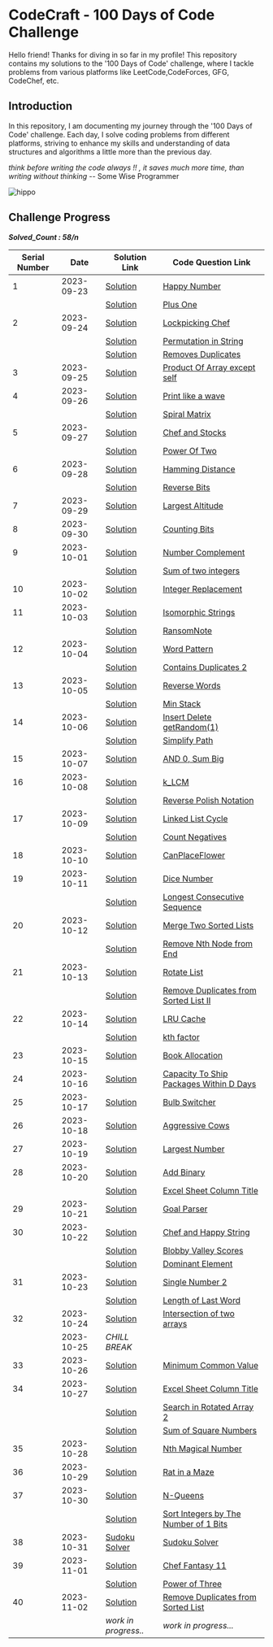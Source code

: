 


# CodeCraft - 100 Days of Code Challenge

Hello friend! Thanks for diving in so far in my profile! This repository contains my solutions to the '100 Days of Code' challenge, where I tackle problems from various platforms like LeetCode,CodeForces, GFG, CodeChef, etc.



## Introduction

In this repository, I am documenting my journey through the '100 Days of Code' challenge. Each day, I solve coding problems from different platforms, striving to enhance my skills and understanding of data structures and algorithms a little more than the previous day.

*think before writing the code always !! , it saves much more time, than writing without thinking* -- Some Wise Programmer


![hippo](https://media.giphy.com/media/v1.Y2lkPTc5MGI3NjExMjRrb3RxaTQ3b2p2b3N4bHoyNGhkd3dhcW0xaWViNm1wNDVneG51cSZlcD12MV9pbnRlcm5hbF9naWZfYnlfaWQmY3Q9Zw/2IudUHdI075HL02Pkk/giphy.gif)


## Challenge Progress

**_Solved_Count : 58/n_**

| Serial Number | Date       | Solution Link                                             | Code Question Link                                       |
|---------------|------------|-----------------------------------------------------------|-----------------------------------------------------------|
| 1             | 2023-09-23 | [Solution ](https://github.com/atharv1707/CodeCraft-100DaysOfCode/blob/main/Happy_number)                       | [Happy Number](https://leetcode.com/problems/happy-number/description/)                          |
|               |            | [Solution ](https://github.com/atharv1707/CodeCraft-100DaysOfCode/blob/main/Plus%20One)                         | [Plus One](https://leetcode.com/problems/plus-one/description/)                         |
| 2             | 2023-09-24 | [Solution ](https://github.com/atharv1707/CodeCraft-100DaysOfCode/blob/main/LPC.cpp)                      | [Lockpicking Chef](https://www.codechef.com/problems/LPC)
|           |  |    [Solution ](https://github.com/atharv1707/CodeCraft-100DaysOfCode/blob/main/Permutation_in_string.cpp)                     |  [Permutation in String](https://leetcode.com/problems/permutation-in-string/description/)                      |
|           |  |    [Solution ](https://github.com/atharv1707/CodeCraft-100DaysOfCode/blob/main/Remove_duplicates.cpp)                     |  [Removes Duplicates](https://practice.geeksforgeeks.org/problems/remove-duplicates3034/1?utm_source=geeksforgeeks&utm_medium=ml_article_practice_tab&utm_campaign=article_practice_tab)
| 3          | 2023-09-25 |   [Solution ](https://github.com/atharv1707/CodeCraft-100DaysOfCode/blob/main/ProductOfArrayexceptSelf.cpp)                    | [Product Of Array except self](https://leetcode.com/problems/product-of-array-except-self/description/)                        |
|  4             |  2023-09-26          |  [Solution ](https://github.com/atharv1707/CodeCraft-100DaysOfCode/blob/main/WavePrintMatrix.cpp)                     | [Print like a wave](https://www.codingninjas.com/studio/problems/print-like-a-wave_893268?leftPanelTab=0)                        |
|               |            |[Solution](https://github.com/atharv1707/CodeCraft-100DaysOfCode/blob/main/SpiralMatrix.cpp)                      | [Spiral Matrix](https://leetcode.com/problems/spiral-matrix/description/?envType=study-plan-v2&envId=top-interview-150)                        |
|   5            | 2023-09-27           |[Solution](https://github.com/atharv1707/CodeCraft-100DaysOfCode/blob/main/STOCKMARKET.cpp)                      | [Chef and Stocks](https://www.codechef.com/START102D/problems/STOCKMARKET?tab=statement)                       |
|               |            |[Solution](https://github.com/atharv1707/CodeCraft-100DaysOfCode/blob/main/PowerOfTwo.cpp)                      | [Power Of Two](https://leetcode.com/problems/power-of-two/description/)                        |
|    6           |  2023-09-28          |[Solution](https://github.com/atharv1707/CodeCraft-100DaysOfCode/blob/main/HammingDistance.cpp)                     | [Hamming Distance](https://leetcode.com/problems/hamming-distance/description/)                        |
|               |            |[Solution](https://github.com/atharv1707/CodeCraft-100DaysOfCode/blob/main/ReverseBits.cpp)                      | [Reverse Bits](https://leetcode.com/problems/reverse-bits/description/)                        |
|    7           |  2023-09-29          |[Solution](https://github.com/atharv1707/CodeCraft-100DaysOfCode/blob/main/LargestAltitude.cpp)                      | [Largest Altitude](https://leetcode.com/problems/find-the-highest-altitude/description/)                       |
|    8           | 2023-09-30           | [Solution](https://github.com/atharv1707/CodeCraft-100DaysOfCode/blob/main/CountingBits.cpp)                       | [Counting Bits](https://leetcode.com/problems/counting-bits/description/)                     |
|    9           | 2023-10-01           |[Solution](https://github.com/atharv1707/CodeCraft-100DaysOfCode/blob/main/NumberComplement.cpp)                      | [Number Complement](https://leetcode.com/problems/number-complement/description/)                       |
|               |            |[Solution](https://github.com/atharv1707/CodeCraft-100DaysOfCode/blob/main/SummationBinary.cpp)                      | [Sum of two integers](https://leetcode.com/problems/sum-of-two-integers/description/)                        |
|      10         |  2023-10-02          | [Solution](https://github.com/atharv1707/CodeCraft-100DaysOfCode/blob/main/IntegerReplacement.cpp)                       | [Integer Replacement](https://leetcode.com/problems/integer-replacement/description/)                      |
|      11         | 2023-10-03           | [Solution](https://github.com/atharv1707/CodeCraft-100DaysOfCode/blob/main/Isomorphic%20Strings.cpp)                       | [Isomorphic Strings](https://leetcode.com/problems/isomorphic-strings/description/?envType=study-plan-v2&envId=top-interview-150)                        |
|               |            | [Solution](https://github.com/atharv1707/CodeCraft-100DaysOfCode/blob/main/ransomNote.cpp)                       | [RansomNote](https://leetcode.com/submissions/detail/1066086949/)                        |
|     12          |  2023-10-04          |[Solution](https://github.com/atharv1707/CodeCraft-100DaysOfCode/blob/main/Word%20Pattern.cpp)                       | [Word Pattern](https://leetcode.com/problems/word-pattern/description/?envType=study-plan-v2&envId=top-interview-150)                        |
|               |            | [Solution](https://github.com/atharv1707/CodeCraft-100DaysOfCode/blob/main/ContaintsDuplicate2.cpp)                       | [Contains Duplicates 2 ](https://leetcode.com/problems/contains-duplicate-ii/description/?envType=study-plan-v2&envId=top-interview-150)                        |
|    13           |  2023-10-05          | [Solution](https://github.com/atharv1707/CodeCraft-100DaysOfCode/blob/main/reverseWord.cpp)                       | [Reverse Words](https://leetcode.com/problems/reverse-words-in-a-string/description/?envType=study-plan-v2&envId=top-interview-150)                     |
|               |            | [Solution](https://github.com/atharv1707/CodeCraft-100DaysOfCode/blob/main/MinStack.cpp)                       | [Min Stack](https://leetcode.com/problems/min-stack/description/?envType=study-plan-v2&envId=top-interview-150)                        |
|     14          |  2023-10-06          | [Solution](https://github.com/atharv1707/CodeCraft-100DaysOfCode/blob/main/Insert%20Delete%20getRandom(1).cpp)                      | [Insert Delete getRandom(1)](https://leetcode.com/problems/insert-delete-getrandom-o1/description/?envType=study-plan-v2&envId=top-interview-150)                        |
|               |            | [Solution](https://github.com/atharv1707/CodeCraft-100DaysOfCode/blob/main/Simplify%20Path.cpp)                      |     [Simplify Path](https://leetcode.com/problems/simplify-path/description/?envType=study-plan-v2&envId=top-interview-150)                   |
|      15         | 2023-10-07           | [Solution](https://github.com/atharv1707/CodeCraft-100DaysOfCode/blob/main/B.%20AND%200%2C%20Sum%20Big.cpp)                      | [AND 0, Sum Big](https://codeforces.com/group/JESCgZZ8qn/contest/333990/problem/B)                      |
|      16         | 2023-10-08           |   [Solution](https://github.com/atharv1707/CodeCraft-100DaysOfCode/blob/main/Math%20CodeForces/k-LCM.cpp)                   |   [k_LCM](https://codeforces.com/group/JESCgZZ8qn/contest/333990/problem/C)                     |
|               |            | [Solution](https://github.com/atharv1707/CodeCraft-100DaysOfCode/blob/main/Reverse%20Polish%20Notation.cpp)                   |  [Reverse Polish Notation](https://leetcode.com/problems/evaluate-reverse-polish-notation/description/?envType=study-plan-v2&envId=top-interview-150)                      |
|      17         | 2023-10-09           |  [Solution](https://github.com/atharv1707/CodeCraft-100DaysOfCode/blob/main/Linked%20List%20Cycle.cpp)                     |  [Linked List Cycle](https://leetcode.com/problems/linked-list-cycle/description/?envType=study-plan-v2&envId=top-interview-150)                       |
|               |            | [Solution](https://github.com/atharv1707/CodeCraft-100DaysOfCode/blob/main/CountNegatives.cpp)                     | [Count Negatives](https://leetcode.com/problems/count-negative-numbers-in-a-sorted-matrix/description/)                        |
|      18         | 2023-10-10           | [Solution](https://github.com/atharv1707/CodeCraft-100DaysOfCode/blob/main/canPlaceFlower.cpp)                      | [CanPlaceFlower](https://leetcode.com/problems/can-place-flowers/description/)                      |
|       19        |  2023-10-11          | [Solution](https://github.com/atharv1707/CodeCraft-100DaysOfCode/blob/main/DICENUM.cpp)                     | [Dice Number](https://www.codechef.com/problems/DICENUM)                        |
|               |            | [Solution](https://github.com/atharv1707/CodeCraft-100DaysOfCode/blob/main/LongestConsecSequence.cpp)                     | [Longest Consecutive Sequence](https://leetcode.com/problems/longest-consecutive-sequence/description/)                       |
|       20        | 2023-10-12           | [Solution](https://github.com/atharv1707/CodeCraft-100DaysOfCode/blob/main/merge2SortedLists.cpp)                      | [Merge Two Sorted Lists](https://leetcode.com/problems/merge-two-sorted-lists/description/)                        |
|               |            | [Solution](https://github.com/atharv1707/CodeCraft-100DaysOfCode/blob/main/RemoveN'thNodefromend.cpp)                     | [Remove Nth Node from End](https://leetcode.com/problems/remove-nth-node-from-end-of-list/description/?envType=study-plan-v2&envId=top-interview-150)                     |
|       21        | 2023-10-13           |  [Solution](https://github.com/atharv1707/CodeCraft-100DaysOfCode/blob/main/Rotate_list.cpp)                    |   [Rotate List](https://leetcode.com/problems/rotate-list/description/)                      |
|               |            |          [Solution](https://github.com/atharv1707/CodeCraft-100DaysOfCode/blob/main/Remove_duplicates_from_sortedList.cpp)            |      [Remove Duplicates from Sorted List II](https://leetcode.com/problems/remove-duplicates-from-sorted-list-ii/description/?envType=study-plan-v2&envId=top-interview-150)                 |
|       22        | 2023-10-14           |   [Solution](https://github.com/atharv1707/CodeCraft-100DaysOfCode/blob/main/LRU.cpp)                 |  [LRU Cache](https://leetcode.com/problems/lru-cache/description/?envType=study-plan-v2&envId=top-interview-150)                      |
|               |            |    [Solution](https://github.com/atharv1707/CodeCraft-100DaysOfCode/blob/main/kth%20factor%20of%20n.cpp)                   |  [kth factor](https://leetcode.com/problems/the-kth-factor-of-n/description/?envType=study-plan-v2&envId=amazon-spring-23-high-frequency)                     |
|       23        | 2023-10-15           | [Solution](https://github.com/atharv1707/CodeCraft-100DaysOfCode/blob/main/Book_Allocation.cpp)                      | [Book Allocation](https://practice.geeksforgeeks.org/problems/allocate-minimum-number-of-pages0937/1?utm_source=geeksforgeeks&utm_medium=article_practice_tab&utm_campaign=article_practice_tab)                        |
|       24        | 2023-10-16           | [Solution](https://github.com/atharv1707/CodeCraft-100DaysOfCode/blob/main/Capacity%20To%20Ship%20Packages%20Within%20D%20Days.cpp)                     | [Capacity To Ship Packages Within D Days](https://leetcode.com/problems/capacity-to-ship-packages-within-d-days/description/)                        |
|       25        | 2023-10-17           | [Solution](https://github.com/atharv1707/CodeCraft-100DaysOfCode/blob/main/Bulb_Switcher.cpp)                      | [Bulb Switcher](https://leetcode.com/problems/bulb-switcher/description/)                       |
|       26       | 2023-10-18          |  [Solution](https://github.com/atharv1707/CodeCraft-100DaysOfCode/blob/main/Aggressive%20Cows.cpp)                    | [Aggressive Cows](https://practice.geeksforgeeks.org/problems/aggressive-cows/0)                        |
|       27       | 2023-10-19          | [Solution](https://github.com/atharv1707/CodeCraft-100DaysOfCode/blob/main/largest_number.cpp)                      | [Largest Number](https://leetcode.com/problems/largest-number/description/)                        |
|     28         | 2023-10-20          | [Solution](https://github.com/atharv1707/CodeCraft-100DaysOfCode/blob/main/Add%20Binary.cpp)                     | [Add Binary](https://leetcode.com/problems/add-binary/description/)                        |
|              |           | [Solution](https://github.com/atharv1707/CodeCraft-100DaysOfCode/blob/main/Excel%20Sheet%20Column.cpp)                      | [Excel Sheet Column Title](https://leetcode.com/problems/excel-sheet-column-title/description/)                        |
|     29         | 2023-10-21          | [Solution](https://github.com/atharv1707/CodeCraft-100DaysOfCode/blob/main/GoalParser.cpp)                     | [Goal Parser](https://leetcode.com/problems/goal-parser-interpretation/description/)                        |
|     30         |2023-10-22           | [Solution](https://github.com/atharv1707/CodeCraft-100DaysOfCode/blob/main/Dominant%20Element.cpp)                     | [Chef and Happy String](https://www.codechef.com/practice/PCPPST01/problems/HAPPYSTR)                       |
|              |           | [Solution](https://github.com/atharv1707/CodeCraft-100DaysOfCode/blob/main/Happy%20String.cpp)                      | [Blobby Valley Scores](https://www.codechef.com/practice/PCPPST01/problems/BLOBBYVOLLEY?tab=statement)                        |
|              |           | [Solution](https://github.com/atharv1707/CodeCraft-100DaysOfCode/blob/main/Blobby%20Volley%20Scores.cpp)                      | [Dominant Element](https://www.codechef.com/practice/INTARR01/problems/DOMINANT2)                       |
|     31         | 2023-10-23          | [Solution](https://github.com/atharv1707/CodeCraft-100DaysOfCode/blob/main/Single%20Number%202%20.cpp)                      | [Single Number 2 ](https://leetcode.com/problems/single-number-ii/description/)                        |
|              |           | [Solution](https://github.com/atharv1707/CodeCraft-100DaysOfCode/blob/main/Length%20of%20last%20word.cpp)                      | [Length of Last Word](https://leetcode.com/problems/length-of-last-word/description/)                        |
|      32        | 2023-10-24          |   [Solution](https://github.com/atharv1707/CodeCraft-100DaysOfCode/blob/main/interesection.cpp)                   |    [Intersection of two arrays](https://leetcode.com/problems/intersection-of-two-arrays/)                    |
|              | 2023-10-25          |  *CHILL BREAK*                      |                          |
|       33       | 2023-10-26          | [Solution](https://github.com/atharv1707/CodeCraft-100DaysOfCode/blob/main/smallest_element_in_2_vector.cpp)                      |  [Minimum Common Value](https://leetcode.com/problems/minimum-common-value/description/)                      |
|      34        | 2023-10-27          | [Solution](https://github.com/atharv1707/CodeCraft-100DaysOfCode/blob/main/Excel%20Sheet%20Column%20Number.cpp)                      | [Excel Sheet Column Title](https://leetcode.com/problems/excel-sheet-column-title/description/)                        |
|              |           | [Solution](https://github.com/atharv1707/CodeCraft-100DaysOfCode/blob/main/search_in_rotated_array_2.cpp)                      | [Search in Rotated Array 2](https://leetcode.com/problems/search-in-rotated-sorted-array-ii/description/)                        |
|              |           | [Solution](https://github.com/atharv1707/CodeCraft-100DaysOfCode/blob/main/Sum%20of%20Square%20Numbers.cpp)                      | [Sum of Square Numbers](https://leetcode.com/problems/sum-of-square-numbers/description/)                        |
|      35        |  2023-10-28         | [Solution](https://github.com/atharv1707/CodeCraft-100DaysOfCode/blob/main/nth%20magical%20number.cpp)                      | [Nth Magical Number](https://leetcode.com/problems/nth-magical-number/submissions/1086224620/)                       |
|      36        | 2023-10-29          | [Solution](https://github.com/atharv1707/CodeCraft-100DaysOfCode/blob/main/Rat%20in%20a%20maze.cpp)                      | [Rat in a Maze](https://practice.geeksforgeeks.org/problems/rat-in-a-maze-problem/1)                        |
|      37        | 2023-10-30          | [Solution](https://github.com/atharv1707/CodeCraft-100DaysOfCode/blob/main/N-Queens.cpp)                     | [N-Queens](https://leetcode.com/problems/n-queens/description/)                        |
|              |           | [Solution](https://github.com/atharv1707/CodeCraft-100DaysOfCode/blob/main/SortIntergers_by_1_bits.cpp)                     | [Sort Integers by The Number of 1 Bits](https://leetcode.com/problems/sort-integers-by-the-number-of-1-bits/description/)                        |
|      38        | 2023-10-31          | [Sudoku Solver](https://github.com/atharv1707/CodeCraft-100DaysOfCode/blob/main/Sudoku_Solver.cpp)                      | [Sudoku Solver](https://leetcode.com/problems/sudoku-solver/description/)                        |
|      39        | 2023-11-01          | [Solution](https://github.com/atharv1707/CodeCraft-100DaysOfCode/blob/main/FIZZBUZZ2303%20(1).cpp)                      | [Chef Fantasy 11](https://www.codechef.com/problems/FIZZBUZZ2303)                        |
|              |           | [Solution](https://github.com/atharv1707/CodeCraft-100DaysOfCode/blob/main/powerof3.cpp)                      | [Power of Three](https://leetcode.com/problems/power-of-three/description/)                        |
|      40        | 2023-11-02          | [Solution](https://github.com/atharv1707/CodeCraft-100DaysOfCode/blob/main/remove_duplicates_list.cpp)                      | [Remove Duplicates from Sorted List](https://leetcode.com/problems/remove-duplicates-from-sorted-list/description/)                        |
|              |           | *work in progress..*                      | *work in progress...*                        |

































